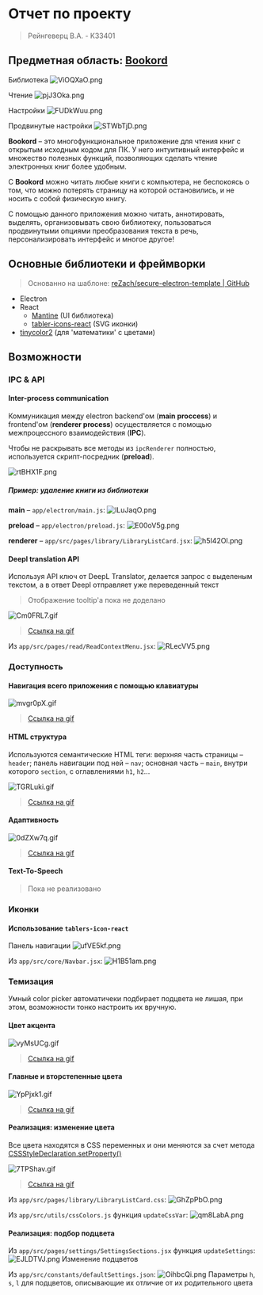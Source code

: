 # Отчет по проекту
> Рейнгеверц В.А. - K33401

## Предметная область: [Bookord](https://github.com/LiprikON2/bookord)

Библиотека
![ViOQXaO.png](https://i.imgur.com/ViOQXaO.png)

Чтение
![pjJ3Oka.png](https://i.imgur.com/pjJ3Oka.png)

Настройки
![FUDkWuu.png](https://i.imgur.com/FUDkWuu.png)

Продвинутые настройки
![STWbTjD.png](https://i.imgur.com/STWbTjD.png)


**Bookord** – это многофункциональное приложение для чтения книг с открытым исходным кодом для ПК. У него интуитивный интерфейс и множество полезных функций, позволяющих сделать чтение электронных книг более удобным.

С **Bookord** можно читать любые книги с компьютера, не беспокоясь о том, что можно потерять страницу на которой остановились, и не носить с собой физическую книгу.

С помощью данного приложения можно читать, аннотировать, выделять, организовывать свою библиотеку, пользоваться продвинутыми опциями преобразования текста в речь, персонализировать интерфейс и многое другое!

## Основные библиотеки и фреймворки
> Основанно на шаблоне:
>  [reZach/secure-electron-template | GitHub](https://github.com/reZach/secure-electron-template)

- Electron
- React
    - [Mantine](https://mantine.dev/) (UI библиотека)
    - [tabler-icons-react](https://tabler-icons-react.vercel.app/) (SVG иконки)
- [tinycolor2](https://github.com/bgrins/TinyColor) (для 'математики' с цветами)

## Возможности

### IPC & API

#### Inter-process communication
Коммуникация между electron backend'ом (**main proccess**) и frontend'ом (**renderer process**) осуществляется с помощью межпроцессного взаимодействия (**IPC**). 

Чтобы не раскрывать все методы из `ipcRenderer` полностью, используется скрипт-посредник (**preload**).

![rtBHX1F.png](https://i.imgur.com/rtBHX1F.png)

##### Пример: удаление книги из библиотеки

**main** – `app/electron/main.js`:
![lLuJaqO.png](https://i.imgur.com/lLuJaqO.png)


**preload** – `app/electron/preload.js`:
![E00oV5g.png](https://i.imgur.com/E00oV5g.png)


**renderer** – `app/src/pages/library/LibraryListCard.jsx`:
![h5I42Ol.png](https://i.imgur.com/h5I42Ol.png)


#### Deepl translation API
Используя API ключ от DeepL Translator, делается запрос с выделеным текстом, а в ответ Deepl отправляет уже переведенный текст

> Отображение tooltip'a пока не доделано

![Cm0FRL7.gif](https://i.imgur.com/Cm0FRL7.gif)
> [Ссылка на gif](https://i.imgur.com/Cm0FRL7.gif)

Из `app/src/pages/read/ReadContextMenu.jsx`:
![RLecVV5.png](https://i.imgur.com/RLecVV5.png)


### Доступность

#### Навигация всего приложения с помощью клавиатуры
![mvgr0pX.gif](https://i.imgur.com/mvgr0pX.gif)
>[Ссылка на gif](https://i.imgur.com/mvgr0pX.gif)

#### HTML структура

Используются семантические HTML теги: верхняя часть страницы – `header`; панель навигации под ней – `nav`; основная часть – `main`, внутри которого `section`, c оглавлениями `h1`, `h2`...

![TGRLuki.gif](https://i.imgur.com/TGRLuki.gif)
>[Ссылка на gif](https://i.imgur.com/TGRLuki.gif)


#### Адаптивность

![0dZXw7q.gif](https://i.imgur.com/0dZXw7q.gif)
>[Ссылка на gif](https://i.imgur.com/0dZXw7q.gif)

#### Text-To-Speech
> Пока не реализовано


### Иконки

#### Использование `tablers-icon-react`

Панель навигации
![ufVE5kf.png](https://i.imgur.com/ufVE5kf.png)

Из `app/src/core/Navbar.jsx`:
![H1B51am.png](https://i.imgur.com/H1B51am.png)

### Темизация

Умный color picker автоматичеки подбирает подцвета не лишая, при этом, возможности тонко настроить их вручную.


#### Цвет акцента
![vyMsUCg.gif](https://i.imgur.com/vyMsUCg.gif)
> [Ссылка на gif](https://i.imgur.com/vyMsUCg.gif)

#### Главные и вторстепенные цвета
![YpPjxk1.gif](https://i.imgur.com/YpPjxk1.gif)
> [Ссылка на gif](https://i.imgur.com/YpPjxk1.gif)

#### Реализация: изменение цвета
Все цвета находятся в CSS переменных и они меняются за счет метода [CSSStyleDeclaration.setProperty()](https://developer.mozilla.org/en-US/docs/Web/API/CSSStyleDeclaration/setProperty)

![7TPShav.gif](https://i.imgur.com/7TPShav.gif)
>[Ссылка на gif](https://i.imgur.com/7TPShav.gif)

Из `app/src/pages/library/LibraryListCard.css`:
![GhZpPbO.png](https://i.imgur.com/GhZpPbO.png)


Из `app/src/utils/cssColors.js` функция `updateCssVar`:
![qm8LabA.png](https://i.imgur.com/qm8LabA.png)
> 

#### Реализация: подбор подцвета
Из `app/src/pages/settings/SettingsSections.jsx` функция `updateSettings`:
![EJLDTVJ.png](https://i.imgur.com/EJLDTVJ.png)
Изменение подцветов

Из `app/src/constants/defaultSettings.json`:
![OihbcQi.png](https://i.imgur.com/OihbcQi.png)
Параметры `h`, `s`, `l` для подцветов, описывающие их отличие от их родительного цвета